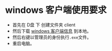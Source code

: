 # windows 客户端使用要求
- 首先在 D盘 下 创建文件夹 client 
- 然后下载 [windows 客户端信息](http://download.jaxiu.cn/windowsClient.exe "Windows 客户端")  到本地。 
- 然后右键以管理员的身份执行`.exe`文件。
- 重启电脑。


